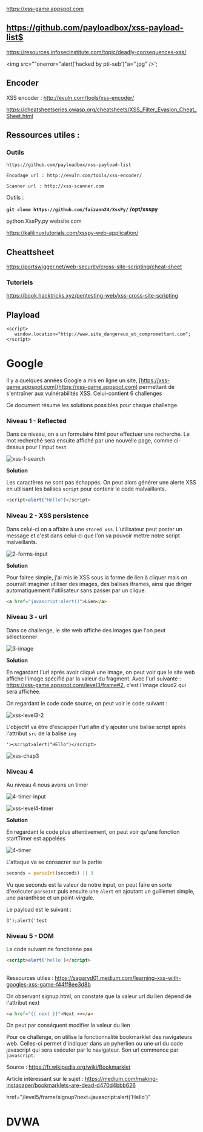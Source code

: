https://xss-game.appspot.com

## https://github.com/payloadbox/xss-payload-list$















https://resources.infosecinstitute.com/topic/deadly-consequences-xss/

 <img src=""onerror="alert('hacked by pti-seb')"a=".jpg" />';



## Encoder 

XSS encoder : http://evuln.com/tools/xss-encoder/

https://cheatsheetseries.owasp.org/cheatsheets/XSS_Filter_Evasion_Cheat_Sheet.html

## Ressources utiles :

### Outils

`https://github.com/payloadbox/xss-payload-list`

`Encodage url : http://evuln.com/tools/xss-encoder/`

`Scanner url : http://xss-scanner.com`

Outils :

**`git clone https://github.com/faizann24/XssPy/` /opt/xsspy**

python XssPy.py website.com

https://kalilinuxtutorials.com/xsspy-web-application/

## Cheattsheet

https://portswigger.net/web-security/cross-site-scripting/cheat-sheet

### Tutoriels

https://book.hacktricks.xyz/pentesting-web/xss-cross-site-scripting



## Playload

```
<script>
   window.location="http://www.site_dangereux_et_compromettant.com";
</script>
```

# Google

Il y a quelques années Google a mis en ligne un site, [https://xss-game.appspot.com](https://xss-game.appspot.com) permettant de s'entraîner aux vulnérabilités XSS. Celui-contient 6 challenges

Ce document résume les solutions possibles pour chaque challenge.



### Niveau 1 - Reflected

Dans ce niveau, on a un formulaire html pour effectuer une recherche. Le mot recherché sera ensuite affiché par une nouvelle page, comme ci-dessus pour l'input `test`

![xss-1-search](C:\Users\super\switchdrive2\HEIG\divers\mywebsite\assets_2\web\xss\xss-1-search.PNG)

**Solution**

Les caractères ne sont pas échappés. On peut alors générer une alerte XSS en utilisant les balises `script` pour contenir le code malvaillants.

```javascript
<script>alert("Hello")</script>
```



### Niveau 2 - XSS persistence

Dans celui-ci on a affaire à une `stored xss`. L'utilisateur peut poster un message et c'est dans celui-ci que l'on va pouvoir mettre notre script malveillants.

![2-forms-input](C:\Users\super\switchdrive2\HEIG\divers\mywebsite\assets_2\web\xss\2-forms-input.PNG)

**Solution**

Pour fairee simple, j'ai mis le XSS  sous la forme de lien à cliquer mais on pourrait imaginer utiliser des images, des balises iframes, ainsi que diriger automatiquement l'utilisateur sans passer par un clique.

```html
<a href="javascript:alert()">Lien</a>
```



### Niveau 3 - url

Dans ce challenge, le site web affiche des images que l'on peut sélectionner

![3-image](C:\Users\super\switchdrive2\HEIG\divers\mywebsite\assets_2\web\xss\3-image.PNG)

**Solution**

En regardant l'url après avoir cliqué une image, on peut voir que le site web affiche l'image spécifié par la valeur du fragment. Avec l'url suivante : https://xss-game.appspot.com/level3/frame#2, c'est l'image cloud2 qui sera affichée.

On regardant le code code source, on peut voir le code suivant :

![xss-level3-2](C:\Users\super\switchdrive2\HEIG\divers\mywebsite\assets_2\web\xss\xss-level3-2.PNG)



L'objectif va être d'escapper l'url afin d'y ajouter une balise script après l'attribut `src` de la balise `img`

```
'><script>alert("HEllo")</script>
```

![xss-chap3](../../assets_2/web/xss/xss-chap3.PNG)





### Niveau 4

Au niveau 4 nous avons un timer

![4-timer-input](C:\Users\super\switchdrive2\HEIG\divers\mywebsite\assets_2\web\xss\4-timer-input.PNG)

![xss-level4-timer](C:\Users\super\switchdrive2\HEIG\divers\mywebsite\assets_2\web\xss\xss-level4-timer.PNG)

**Solution**

En regardant le code plus attentivement, on peut voir qu'une fonction startTimer est appelées

![4-timer](C:\Users\super\switchdrive2\HEIG\divers\mywebsite\assets_2\web\xss\4-timer.PNG)



L'attaque va se consacrer sur la partie

```javascript
seconds = parseInt(seconds) || 3
```

Vu que seconds est la valeur de notre input, on peut faire en sorte d'exécuter `parseInt` puis ensuite une `alert` en ajoutant un guillemet simple, une paranthèse et un point-virgule.

Le payload est le suivant :

`3');alert('test`

### Niveau 5 - DOM

Le code suivant ne fonctionne pas

```html
<script>alert('hello')</script>
```

## 

Ressources utiles : https://sagarvd01.medium.com/learning-xss-with-googles-xss-game-f44ff8ee3d8b

On observant signup.html, on constate que la valeur url du lien dépend de l'attribut next

```html
<a href="{{ next }}">Next >></a>
```

On peut par conséquent modifier la valeur du lien

Pour ce challenge, on utilise la fonctionnalité bookmarklet des navigateurs web. Celles-ci permet d'indiquer dans un pyherlien ou une url du code javascript qui sera exécuter par le navigateur. Son url commence par `javascript:`

Source : https://fr.wikipedia.org/wiki/Bookmarklet

Article intéressant sur le sujet : https://medium.com/making-instapaper/bookmarklets-are-dead-d470d4bbb626

href="/level5/frame/signup?next=javascript:alert('Hello')"

# DVWA